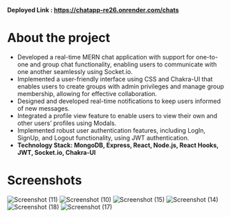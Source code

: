 **Deployed Link : https://chatapp-re26.onrender.com/chats**
# About the project

- Developed a real-time MERN chat application with support for one-to-one and group chat functionality, enabling users to communicate with one another seamlessly using Socket.io.
- Implemented a user-friendly interface using CSS and Chakra-UI that enables users to create
  groups with admin privileges and manage group membership, allowing for effective collaboration.
- Designed and developed real-time notifications to keep users informed of new messages.
- Integrated a profile view feature to enable users to view their own and other users’ profiles using
  Modals.
- Implemented robust user authentication features, including LogIn, SignUp, and Logout functionality, using JWT authentication.
- **Technology Stack: MongoDB, Express, React, Node.js, React Hooks, JWT, Socket.io, Chakra-UI**

# Screenshots
![Screenshot (11)](https://github.com/mayankmj25/chat-byte/assets/84842694/5c2e493e-c196-48a0-97c9-b9fb1ba82500)
![Screenshot (10)](https://github.com/mayankmj25/chat-byte/assets/84842694/b12ba627-4f63-43b7-aaad-00e20ce43c68)
![Screenshot (15)](https://github.com/mayankmj25/chat-byte/assets/84842694/b6457db2-8573-410d-86a6-8392980bb96e)
![Screenshot (14)](https://github.com/mayankmj25/chat-byte/assets/84842694/186ab366-180c-44fb-af41-b0b267031c2a)
![Screenshot (18)](https://github.com/mayankmj25/chat-byte/assets/84842694/4845a0e0-f5ff-4ac1-967b-334c2bb031b2)
![Screenshot (17)](https://github.com/mayankmj25/chat-byte/assets/84842694/6b19484b-546e-4186-9745-c81325715ba5)
